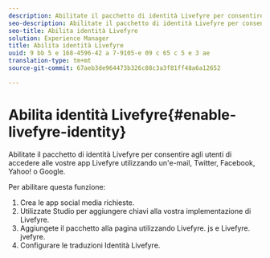 ```yaml
---
description: Abilitate il pacchetto di identità Livefyre per consentire agli utenti di accedere alle vostre app Livefyre utilizzando un'e-mail, Twitter, Facebook, Yahoo! o Google.
seo-description: Abilitate il pacchetto di identità Livefyre per consentire agli utenti di accedere alle vostre app Livefyre utilizzando un'e-mail, Twitter, Facebook, Yahoo! o Google.
seo-title: Abilita identità Livefyre
solution: Experience Manager
title: Abilita identità Livefyre
uuid: 9 bb 5 e 168-4596-42 a 7-9105-e 09 c 65 c 5 e 3 ae
translation-type: tm+mt
source-git-commit: 67aeb3de964473b326c88c3a3f81ff48a6a12652

---
```



# Abilita identità Livefyre{#enable-livefyre-identity}

Abilitate il pacchetto di identità Livefyre per consentire agli utenti di accedere alle vostre app Livefyre utilizzando un&#39;e-mail, Twitter, Facebook, Yahoo! o Google.

Per abilitare questa funzione:

1. Crea le app social media richieste.
1. Utilizzate Studio per aggiungere chiavi alla vostra implementazione di Livefyre.
1. Aggiungete il pacchetto alla pagina utilizzando Livefyre. js e Livefyre. jvefyre.
1. Configurare le traduzioni Identità Livefyre.
